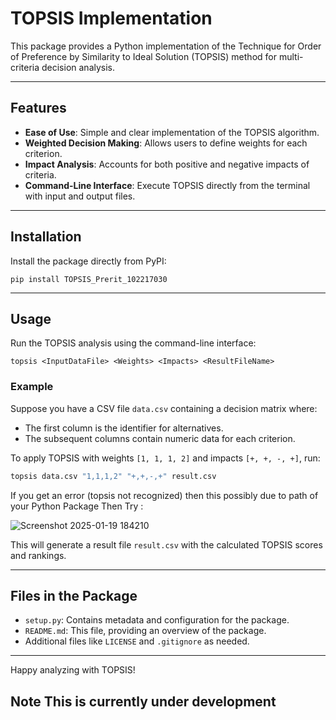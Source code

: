 # TOPSIS Implementation

This package provides a Python implementation of the Technique for Order of Preference by Similarity to Ideal Solution (TOPSIS) method for multi-criteria decision analysis.

---

## Features
- **Ease of Use**: Simple and clear implementation of the TOPSIS algorithm.
- **Weighted Decision Making**: Allows users to define weights for each criterion.
- **Impact Analysis**: Accounts for both positive and negative impacts of criteria.
- **Command-Line Interface**: Execute TOPSIS directly from the terminal with input and output files.

---

## Installation

Install the package directly from PyPI:

```In Shell:
pip install TOPSIS_Prerit_102217030
```

---

## Usage

Run the TOPSIS analysis using the command-line interface:

```Command Line:
topsis <InputDataFile> <Weights> <Impacts> <ResultFileName>
```

### Example

Suppose you have a CSV file `data.csv` containing a decision matrix where:

- The first column is the identifier for alternatives.
- The subsequent columns contain numeric data for each criterion.

To apply TOPSIS with weights `[1, 1, 1, 2]` and impacts `[+, +, -, +]`, run:

```bash
topsis data.csv "1,1,1,2" "+,+,-,+" result.csv
```
If you get an error (topsis not recognized) then this possibly due to path of your Python Package Then Try :

![Screenshot 2025-01-19 184210](https://github.com/user-attachments/assets/72fc156b-38e7-4b05-8eee-4b5f84e595d1)

This will generate a result file `result.csv` with the calculated TOPSIS scores and rankings.

---

## Files in the Package

- `setup.py`: Contains metadata and configuration for the package.
- `README.md`: This file, providing an overview of the package.
- Additional files like `LICENSE` and `.gitignore` as needed.

---

Happy analyzing with TOPSIS!
## Note This is currently under development
